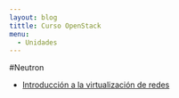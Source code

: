 ```yaml
---
layout: blog
tittle: Curso OpenStack
menu:
  - Unidades
---
```


#Neutron

* [Introducción a la virtualización de redes](intro)
